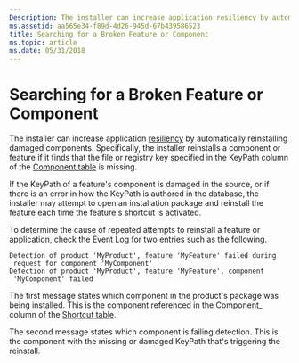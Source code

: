 ```yaml
---
Description: The installer can increase application resiliency by automatically reinstalling damaged components.
ms.assetid: aa565e34-f89d-4d26-945d-67b439586523
title: Searching for a Broken Feature or Component
ms.topic: article
ms.date: 05/31/2018
---
```


# Searching for a Broken Feature or Component

The installer can increase application [resiliency](resiliency.md) by automatically reinstalling damaged components. Specifically, the installer reinstalls a component or feature if it finds that the file or registry key specified in the KeyPath column of the [Component table](component-table.md) is missing.

If the KeyPath of a feature's component is damaged in the source, or if there is an error in how the KeyPath is authored in the database, the installer may attempt to open an installation package and reinstall the feature each time the feature's shortcut is activated.

To determine the cause of repeated attempts to reinstall a feature or application, check the Event Log for two entries such as the following.

``` syntax
Detection of product 'MyProduct', feature 'MyFeature' failed during
 request for component 'MyComponent'
Detection of product 'MyProduct', feature 'MyFeature', component
 'MyComponent' failed
```

The first message states which component in the product's package was being installed. This is the component referenced in the Component\_ column of the [Shortcut table](shortcut-table.md).

The second message states which component is failing detection. This is the component with the missing or damaged KeyPath that's triggering the reinstall.

 

 



